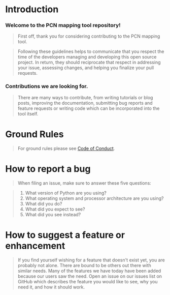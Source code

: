 # Introduction

### Welcome to the PCN mapping tool repository!

>First off, thank you for considering contributing to the PCN mapping tool.

>Following these guidelines helps to communicate that you respect the time of the developers managing and developing this open source project. In return, they should reciprocate that respect in addressing your issue, assessing changes, and helping you finalize your pull requests.


### Contributions we are looking for.

>There are many ways to contribute, from writing tutorials or blog posts, improving the documentation, submitting bug reports and feature requests or writing code which can be incorporated into the tool itself.


# Ground Rules

> For ground rules please see [Code of Conduct](CODE_OF_CONDUCT.md).

# How to report a bug

> When filing an issue, make sure to answer these five questions:

> 1. What version of Python are you using?
> 2. What operating system and processor architecture are you using?
> 3. What did you do?
> 4. What did you expect to see?
> 5. What did you see instead?


# How to suggest a feature or enhancement

> If you find yourself wishing for a feature that doesn't exist yet, you are probably not alone. There are bound to be others out there with similar needs. Many of the features we have today have been added because our users saw the need. Open an issue on our issues list on GitHub which describes the feature you would like to see, why you need it, and how it should work.
